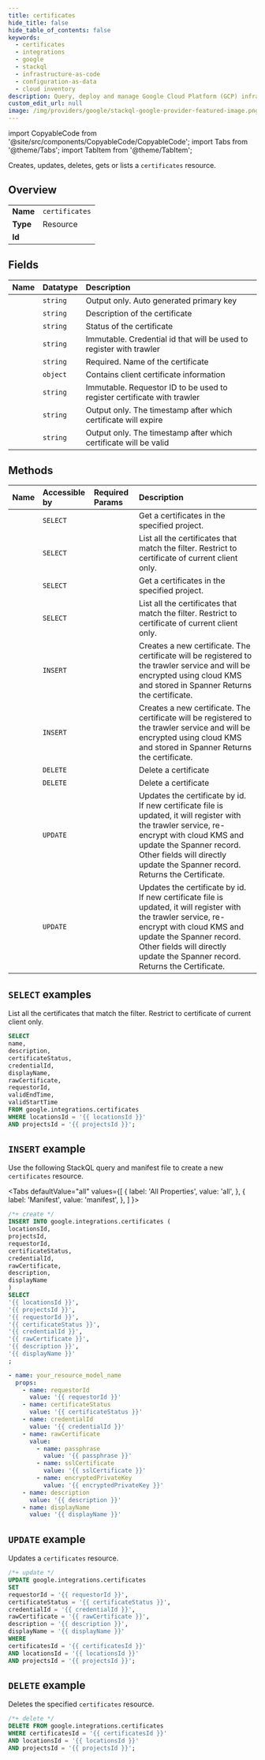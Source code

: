 ```yaml
---
title: certificates
hide_title: false
hide_table_of_contents: false
keywords:
  - certificates
  - integrations
  - google
  - stackql
  - infrastructure-as-code
  - configuration-as-data
  - cloud inventory
description: Query, deploy and manage Google Cloud Platform (GCP) infrastructure and resources using SQL
custom_edit_url: null
image: /img/providers/google/stackql-google-provider-featured-image.png
---
```


import CopyableCode from '@site/src/components/CopyableCode/CopyableCode';
import Tabs from '@theme/Tabs';
import TabItem from '@theme/TabItem';

Creates, updates, deletes, gets or lists a <code>certificates</code> resource.

## Overview
<table><tbody>
<tr><td><b>Name</b></td><td><code>certificates</code></td></tr>
<tr><td><b>Type</b></td><td>Resource</td></tr>
<tr><td><b>Id</b></td><td><CopyableCode code="google.integrations.certificates" /></td></tr>
</tbody></table>

## Fields
| Name | Datatype | Description |
|:-----|:---------|:------------|
| <CopyableCode code="name" /> | `string` | Output only. Auto generated primary key |
| <CopyableCode code="description" /> | `string` | Description of the certificate |
| <CopyableCode code="certificateStatus" /> | `string` | Status of the certificate |
| <CopyableCode code="credentialId" /> | `string` | Immutable. Credential id that will be used to register with trawler |
| <CopyableCode code="displayName" /> | `string` | Required. Name of the certificate |
| <CopyableCode code="rawCertificate" /> | `object` | Contains client certificate information |
| <CopyableCode code="requestorId" /> | `string` | Immutable. Requestor ID to be used to register certificate with trawler |
| <CopyableCode code="validEndTime" /> | `string` | Output only. The timestamp after which certificate will expire |
| <CopyableCode code="validStartTime" /> | `string` | Output only. The timestamp after which certificate will be valid |

## Methods
| Name | Accessible by | Required Params | Description |
|:-----|:--------------|:----------------|:------------|
| <CopyableCode code="projects_locations_certificates_get" /> | `SELECT` | <CopyableCode code="certificatesId, locationsId, projectsId" /> | Get a certificates in the specified project. |
| <CopyableCode code="projects_locations_certificates_list" /> | `SELECT` | <CopyableCode code="locationsId, projectsId" /> | List all the certificates that match the filter. Restrict to certificate of current client only. |
| <CopyableCode code="projects_locations_products_certificates_get" /> | `SELECT` | <CopyableCode code="certificatesId, locationsId, productsId, projectsId" /> | Get a certificates in the specified project. |
| <CopyableCode code="projects_locations_products_certificates_list" /> | `SELECT` | <CopyableCode code="locationsId, productsId, projectsId" /> | List all the certificates that match the filter. Restrict to certificate of current client only. |
| <CopyableCode code="projects_locations_certificates_create" /> | `INSERT` | <CopyableCode code="locationsId, projectsId" /> | Creates a new certificate. The certificate will be registered to the trawler service and will be encrypted using cloud KMS and stored in Spanner Returns the certificate. |
| <CopyableCode code="projects_locations_products_certificates_create" /> | `INSERT` | <CopyableCode code="locationsId, productsId, projectsId" /> | Creates a new certificate. The certificate will be registered to the trawler service and will be encrypted using cloud KMS and stored in Spanner Returns the certificate. |
| <CopyableCode code="projects_locations_certificates_delete" /> | `DELETE` | <CopyableCode code="certificatesId, locationsId, projectsId" /> | Delete a certificate |
| <CopyableCode code="projects_locations_products_certificates_delete" /> | `DELETE` | <CopyableCode code="certificatesId, locationsId, productsId, projectsId" /> | Delete a certificate |
| <CopyableCode code="projects_locations_certificates_patch" /> | `UPDATE` | <CopyableCode code="certificatesId, locationsId, projectsId" /> | Updates the certificate by id. If new certificate file is updated, it will register with the trawler service, re-encrypt with cloud KMS and update the Spanner record. Other fields will directly update the Spanner record. Returns the Certificate. |
| <CopyableCode code="projects_locations_products_certificates_patch" /> | `UPDATE` | <CopyableCode code="certificatesId, locationsId, productsId, projectsId" /> | Updates the certificate by id. If new certificate file is updated, it will register with the trawler service, re-encrypt with cloud KMS and update the Spanner record. Other fields will directly update the Spanner record. Returns the Certificate. |

## `SELECT` examples

List all the certificates that match the filter. Restrict to certificate of current client only.

```sql
SELECT
name,
description,
certificateStatus,
credentialId,
displayName,
rawCertificate,
requestorId,
validEndTime,
validStartTime
FROM google.integrations.certificates
WHERE locationsId = '{{ locationsId }}'
AND projectsId = '{{ projectsId }}'; 
```

## `INSERT` example

Use the following StackQL query and manifest file to create a new <code>certificates</code> resource.

<Tabs
    defaultValue="all"
    values={[
        { label: 'All Properties', value: 'all', },
        { label: 'Manifest', value: 'manifest', },
    ]
}>
<TabItem value="all">

```sql
/*+ create */
INSERT INTO google.integrations.certificates (
locationsId,
projectsId,
requestorId,
certificateStatus,
credentialId,
rawCertificate,
description,
displayName
)
SELECT 
'{{ locationsId }}',
'{{ projectsId }}',
'{{ requestorId }}',
'{{ certificateStatus }}',
'{{ credentialId }}',
'{{ rawCertificate }}',
'{{ description }}',
'{{ displayName }}'
;
```
</TabItem>
<TabItem value="manifest">

```yaml
- name: your_resource_model_name
  props:
    - name: requestorId
      value: '{{ requestorId }}'
    - name: certificateStatus
      value: '{{ certificateStatus }}'
    - name: credentialId
      value: '{{ credentialId }}'
    - name: rawCertificate
      value:
        - name: passphrase
          value: '{{ passphrase }}'
        - name: sslCertificate
          value: '{{ sslCertificate }}'
        - name: encryptedPrivateKey
          value: '{{ encryptedPrivateKey }}'
    - name: description
      value: '{{ description }}'
    - name: displayName
      value: '{{ displayName }}'

```
</TabItem>
</Tabs>

## `UPDATE` example

Updates a <code>certificates</code> resource.

```sql
/*+ update */
UPDATE google.integrations.certificates
SET 
requestorId = '{{ requestorId }}',
certificateStatus = '{{ certificateStatus }}',
credentialId = '{{ credentialId }}',
rawCertificate = '{{ rawCertificate }}',
description = '{{ description }}',
displayName = '{{ displayName }}'
WHERE 
certificatesId = '{{ certificatesId }}'
AND locationsId = '{{ locationsId }}'
AND projectsId = '{{ projectsId }}';
```

## `DELETE` example

Deletes the specified <code>certificates</code> resource.

```sql
/*+ delete */
DELETE FROM google.integrations.certificates
WHERE certificatesId = '{{ certificatesId }}'
AND locationsId = '{{ locationsId }}'
AND projectsId = '{{ projectsId }}';
```
